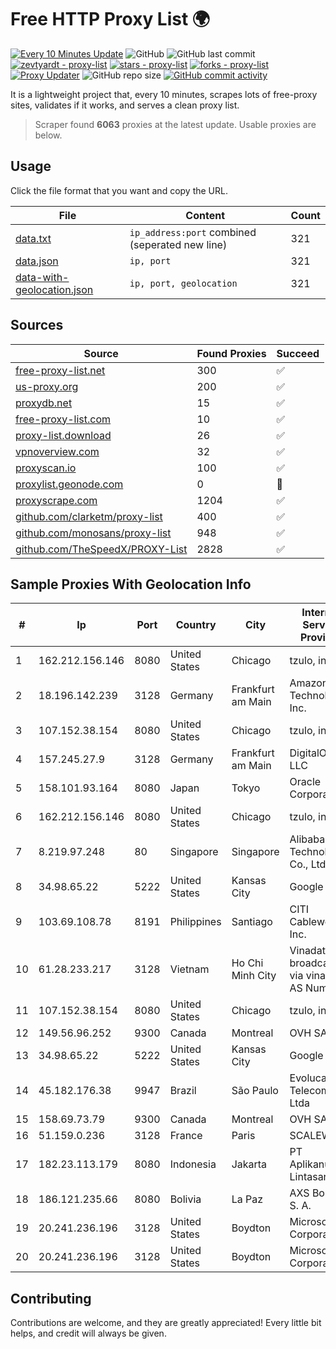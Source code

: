 
# Free HTTP Proxy List 🌍

[![Every 10 Minutes Update](https://github.com/mertguvencli/http-proxy-list/actions/workflows/main.yml/badge.svg?branch=main)](https://github.com/mertguvencli/http-proxy-list/actions/workflows/main.yml)
![GitHub](https://img.shields.io/github/license/mertguvencli/http-proxy-list)
![GitHub last commit](https://img.shields.io/github/last-commit/mertguvencli/http-proxy-list)
[![zevtyardt - proxy-list](https://img.shields.io/static/v1?label=zevtyardt&message=proxy-list&color=blue&logo=github)](https://github.com/zevtyardt/proxy-list "Go to GitHub repo")
[![stars - proxy-list](https://img.shields.io/github/stars/zevtyardt/proxy-list?style=social)](https://github.com/zevtyardt/proxy-list)
[![forks - proxy-list](https://img.shields.io/github/forks/zevtyardt/proxy-list?style=social)](https://github.com/zevtyardt/proxy-list)
[![Proxy Updater](https://github.com/zevtyardt/proxy-list/workflows/Proxy%20Updater/badge.svg)](https://github.com/zevtyardt/proxy-list/actions?query=workflow:"Proxy+Updater")
![GitHub repo size](https://img.shields.io/github/repo-size/zevtyardt/proxy-list)
[![GitHub commit activity](https://img.shields.io/github/commit-activity/m/zevtyardt/proxy-list?logo=commits)](https://github.com/zevtyardt/proxy-list/commits/main)

It is a lightweight project that, every 10 minutes, scrapes lots of free-proxy sites, validates if it works, and serves a clean proxy list.

> Scraper found **6063** proxies at the latest update. Usable proxies are below.

## Usage

Click the file format that you want and copy the URL.

|File|Content|Count|
|----|-------|-----|
|[data.txt](https://raw.githubusercontent.com/mertguvencli/http-proxy-list/main/proxy-list/data.txt)|`ip_address:port` combined (seperated new line)|321|
|[data.json](https://raw.githubusercontent.com/mertguvencli/http-proxy-list/main/proxy-list/data.json)|`ip, port`|321|
|[data-with-geolocation.json](https://raw.githubusercontent.com/mertguvencli/http-proxy-list/main/proxy-list/data-with-geolocation.json)|`ip, port, geolocation`|321|

## Sources

|Source|Found Proxies|Succeed|
|------|-------------|-------|
|[free-proxy-list.net](https://free-proxy-list.net)|300|✅|
|[us-proxy.org](https://www.us-proxy.org)|200|✅|
|[proxydb.net](http://proxydb.net)|15|✅|
|[free-proxy-list.com](https://free-proxy-list.com/?page=&port=&type%5B%5D=http&type%5B%5D=https&up_time=0&search=Search)|10|✅|
|[proxy-list.download](https://www.proxy-list.download/HTTP)|26|✅|
|[vpnoverview.com](https://vpnoverview.com/privacy/anonymous-browsing/free-proxy-servers)|32|✅|
|[proxyscan.io](https://www.proxyscan.io)|100|✅|
|[proxylist.geonode.com](https://proxylist.geonode.com/api/proxy-list?limit=300&page=1&sort_by=lastChecked&sort_type=desc&protocols=http,https)|0|🚫|
|[proxyscrape.com](https://api.proxyscrape.com/v2/?request=displayproxies&protocol=http&timeout=10000&country=all&ssl=all&anonymity=all)|1204|✅|
|[github.com/clarketm/proxy-list](https://raw.githubusercontent.com/clarketm/proxy-list/master/proxy-list-raw.txt)|400|✅|
|[github.com/monosans/proxy-list](https://raw.githubusercontent.com/monosans/proxy-list/main/proxies/http.txt)|948|✅|
|[github.com/TheSpeedX/PROXY-List](https://raw.githubusercontent.com/TheSpeedX/PROXY-List/master/http.txt)|2828|✅|


## Sample Proxies With Geolocation Info

|#|Ip|Port|Country|City|Internet Service Provider|
|-|--|----|-------|----|-------------------------|
|1|162.212.156.146|8080|United States|Chicago|tzulo, inc.|
|2|18.196.142.239|3128|Germany|Frankfurt am Main|Amazon Technologies Inc.|
|3|107.152.38.154|8080|United States|Chicago|tzulo, inc.|
|4|157.245.27.9|3128|Germany|Frankfurt am Main|DigitalOcean, LLC|
|5|158.101.93.164|8080|Japan|Tokyo|Oracle Corporation|
|6|162.212.156.146|8080|United States|Chicago|tzulo, inc.|
|7|8.219.97.248|80|Singapore|Singapore|Alibaba (US) Technology Co., Ltd.|
|8|34.98.65.22|5222|United States|Kansas City|Google LLC|
|9|103.69.108.78|8191|Philippines|Santiago|CITI Cableworld Inc.|
|10|61.28.233.217|3128|Vietnam|Ho Chi Minh City|Vinadata broadcast via vinagame AS Number|
|11|107.152.38.154|8080|United States|Chicago|tzulo, inc.|
|12|149.56.96.252|9300|Canada|Montreal|OVH SAS|
|13|34.98.65.22|5222|United States|Kansas City|Google LLC|
|14|45.182.176.38|9947|Brazil|São Paulo|Evolucao Telecom Ltda|
|15|158.69.73.79|9300|Canada|Montreal|OVH SAS|
|16|51.159.0.236|3128|France|Paris|SCALEWAY|
|17|182.23.113.179|8080|Indonesia|Jakarta|PT Aplikanusa Lintasarta|
|18|186.121.235.66|8080|Bolivia|La Paz|AXS Bolivia S. A.|
|19|20.241.236.196|3128|United States|Boydton|Microsoft Corporation|
|20|20.241.236.196|3128|United States|Boydton|Microsoft Corporation|



## Contributing

Contributions are welcome, and they are greatly appreciated! Every
little bit helps, and credit will always be given.

